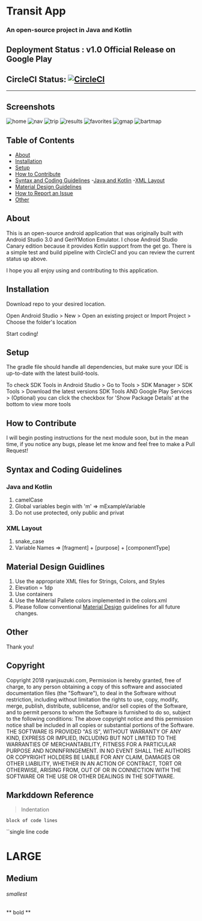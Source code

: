 # Transit App
### An open-source project in Java and Kotlin

## Deployment Status : v1.0 Official Release on Google Play 
## CircleCI Status: [![CircleCI](https://circleci.com/gh/rjsuzuki/transit-app.svg?style=svg)](https://circleci.com/gh/rjsuzuki/transit-app)
--------------------------------------------------------------------------------

## Screenshots
![home](https://i.imgur.com/CqBJupym.png)
![nav](https://i.imgur.com/4f0wkpfm.png)
![trip](https://i.imgur.com/p8Lefx9m.png)
![results](https://i.imgur.com/JA1IHqzm.png)
![favorites](https://i.imgur.com/bspIbBsm.png)
![gmap](https://i.imgur.com/DvNsHQGm.png)
![bartmap](https://i.imgur.com/0c0D4WKm.png)

## Table of Contents

- [About](#about)
- [Installation](#installation)
- [Setup](#setup)
- [How to Contribute](#how-to-contribute)
- [Syntax and Coding Guidelines](#syntax-and-coding-guidelines)
	-[Java and Kotlin](#java-and-kotlin)
	-[XML Layout](#xml-layout)
- [Material Design Guidelines](#material-design-guidelines)
- [How to Report an Issue](#how-to-report-an-issue)
- [Other](#other)

## About

This is an open-source android application that was originally built with Android Studio 3.0 and GenYMotion Emulator.
I chose Android Studio Canary edition because it provides Kotlin support from the get go.
There is a simple test and build pipeline with CircleCI and you can review the current status up above.

I hope you all enjoy using and contributing to this application.

## Installation

Download repo to your desired location.

Open Android Studio > New > Open an existing project or Import Project > Choose the folder's location

Start coding!

## Setup

The gradle file should handle all dependencies, but make sure your IDE is up-to-date with the latest build-tools.

To check SDK Tools in Android Studio > Go to Tools > SDK Manager > SDK Tools > Download the latest versions SDK Tools AND Google Play Services > (Optional) you can click the checkbox for 'Show Package Details' at the bottom to view more tools

## How to Contribute

I will begin posting instructions for the next module soon, but in the mean time, if you notice any bugs, please let me know and feel free to make a Pull Request!

## Syntax and Coding Guidelines

### Java and Kotlin 

1. camelCase
2. Global variables begin with 'm' => mExampleVariable
3. Do not use protected, only public and privat

### XML Layout

1. snake_case
2. Variable Names => [fragment] + [purpose] + [componentType]

## Material Design Guidlines

1. Use the appropriate XML files for Strings, Colors, and Styles
2. Elevation = 1dp
3. Use containers
4. Use the Material Pallete colors implemented in the colors.xml
5. Please follow conventional [Material Design](https://material.io/design) guidelines for all future changes.


## Other

Thank you!

## Copyright
Copyright 2018 ryanjsuzuki.com, Permission is hereby granted, free of charge, to any person obtaining a copy of this software and associated documentation files (the "Software"), to deal in the Software without restriction, including without limitation the rights to use, copy, modify, merge, publish, distribute, sublicense, and/or sell copies of the Software, and to permit persons to whom the Software is furnished to do so, subject to the following conditions:  The above copyright notice and this permission notice shall be included in all copies or substantial portions of the Software.  THE SOFTWARE IS PROVIDED "AS IS", WITHOUT WARRANTY OF ANY KIND, EXPRESS OR IMPLIED, INCLUDING BUT NOT LIMITED TO THE WARRANTIES OF MERCHANTABILITY, FITNESS FOR A PARTICULAR PURPOSE AND NONINFRINGEMENT. IN NO EVENT SHALL THE AUTHORS OR COPYRIGHT HOLDERS BE LIABLE FOR ANY CLAIM, DAMAGES OR OTHER LIABILITY, WHETHER IN AN ACTION OF CONTRACT, TORT OR OTHERWISE, ARISING FROM, OUT OF OR IN CONNECTION WITH THE SOFTWARE OR THE USE OR OTHER DEALINGS IN THE SOFTWARE.


## Markddown Reference
>Indentation

```
block of code lines
```

``single line code

# LARGE
## Medium
###### smallest

** bold **

